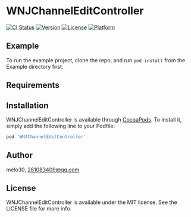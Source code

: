 # WNJChannelEditController

[![CI Status](https://img.shields.io/travis/melo30/WNJChannelEditController.svg?style=flat)](https://travis-ci.org/melo30/WNJChannelEditController)
[![Version](https://img.shields.io/cocoapods/v/WNJChannelEditController.svg?style=flat)](https://cocoapods.org/pods/WNJChannelEditController)
[![License](https://img.shields.io/cocoapods/l/WNJChannelEditController.svg?style=flat)](https://cocoapods.org/pods/WNJChannelEditController)
[![Platform](https://img.shields.io/cocoapods/p/WNJChannelEditController.svg?style=flat)](https://cocoapods.org/pods/WNJChannelEditController)

## Example

To run the example project, clone the repo, and run `pod install` from the Example directory first.

## Requirements

## Installation

WNJChannelEditController is available through [CocoaPods](https://cocoapods.org). To install
it, simply add the following line to your Podfile:

```ruby
pod 'WNJChannelEditController'
```

## Author

melo30, 281083409@qq.com

## License

WNJChannelEditController is available under the MIT license. See the LICENSE file for more info.
